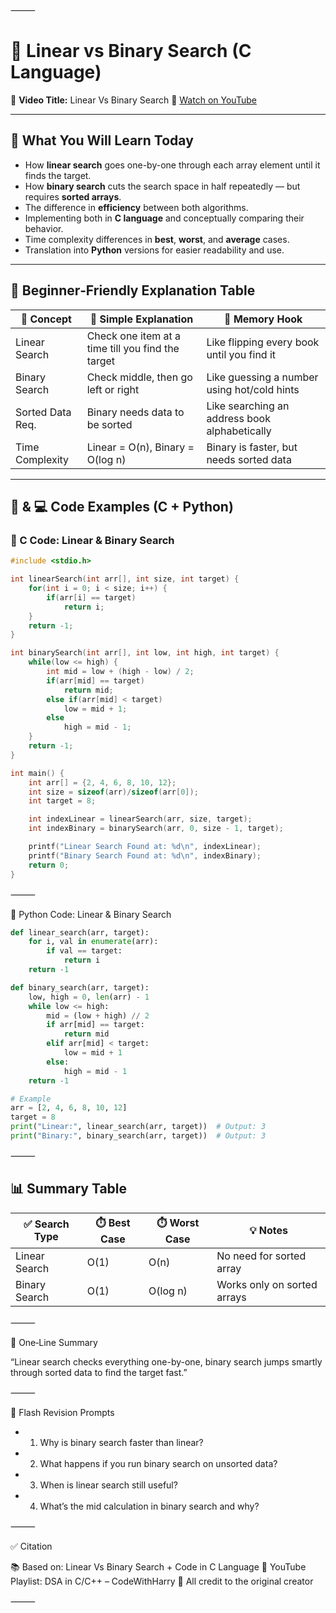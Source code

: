 ⸻

# 📘 Linear vs Binary Search (C Language)

🎥 **Video Title:** Linear Vs Binary Search
🔗 [Watch on YouTube](https://www.youtube.com/watch?v=ZHCP9vFOJiU&list=PLu0W_9lII9ahIappRPN0MCAgtOu3lQjQi&index=12)  

---

## 📌 What You Will Learn Today

- How **linear search** goes one-by-one through each array element until it finds the target.
- How **binary search** cuts the search space in half repeatedly — but requires **sorted arrays**.
- The difference in **efficiency** between both algorithms.
- Implementing both in **C language** and conceptually comparing their behavior.
- Time complexity differences in **best**, **worst**, and **average** cases.
- Translation into **Python** versions for easier readability and use.

---

## 🧒 Beginner‑Friendly Explanation Table

| 📌 Concept         | 👶 Simple Explanation                                  | 🧠 Memory Hook                              |
|-------------------|--------------------------------------------------------|---------------------------------------------|
| Linear Search     | Check one item at a time till you find the target      | Like flipping every book until you find it  |
| Binary Search     | Check middle, then go left or right                    | Like guessing a number using hot/cold hints |
| Sorted Data Req.  | Binary needs data to be sorted                         | Like searching an address book alphabetically |
| Time Complexity   | Linear = O(n), Binary = O(log n)                       | Binary is faster, but needs sorted data     |

---

## 🐍 & 💻 Code Examples (C + Python)

### 🔎 C Code: Linear & Binary Search

```c
#include <stdio.h>

int linearSearch(int arr[], int size, int target) {
    for(int i = 0; i < size; i++) {
        if(arr[i] == target)
            return i;
    }
    return -1;
}

int binarySearch(int arr[], int low, int high, int target) {
    while(low <= high) {
        int mid = low + (high - low) / 2;
        if(arr[mid] == target)
            return mid;
        else if(arr[mid] < target)
            low = mid + 1;
        else
            high = mid - 1;
    }
    return -1;
}

int main() {
    int arr[] = {2, 4, 6, 8, 10, 12};
    int size = sizeof(arr)/sizeof(arr[0]);
    int target = 8;

    int indexLinear = linearSearch(arr, size, target);
    int indexBinary = binarySearch(arr, 0, size - 1, target);

    printf("Linear Search Found at: %d\n", indexLinear);
    printf("Binary Search Found at: %d\n", indexBinary);
    return 0;
}
```

⸻

🐍 Python Code: Linear & Binary Search

```python
def linear_search(arr, target):
    for i, val in enumerate(arr):
        if val == target:
            return i
    return -1

def binary_search(arr, target):
    low, high = 0, len(arr) - 1
    while low <= high:
        mid = (low + high) // 2
        if arr[mid] == target:
            return mid
        elif arr[mid] < target:
            low = mid + 1
        else:
            high = mid - 1
    return -1

# Example
arr = [2, 4, 6, 8, 10, 12]
target = 8
print("Linear:", linear_search(arr, target))  # Output: 3
print("Binary:", binary_search(arr, target))  # Output: 3

```
⸻

## 📊 Summary Table

| ✅ Search Type   | ⏱️ Best Case | ⏱️ Worst Case | 💡 Notes                        |
|------------------|--------------|---------------|----------------------------------|
| Linear Search     | O(1)         | O(n)          | No need for sorted array         |
| Binary Search     | O(1)         | O(log n)      | Works only on sorted arrays      |


⸻

💬 One‑Line Summary

“Linear search checks everything one-by-one, binary search jumps smartly through sorted data to find the target fast.”

⸻

🔁 Flash Revision Prompts
-	1.	Why is binary search faster than linear?
-	2.	What happens if you run binary search on unsorted data?
-	3.	When is linear search still useful?
-	4.	What’s the mid calculation in binary search and why?

⸻

✅ Citation

📚 Based on: Linear Vs Binary Search + Code in C Language
🎥 YouTube Playlist: DSA in C/C++ – CodeWithHarry
🧠 All credit to the original creator

⸻
